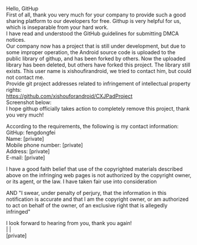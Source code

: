 Hello, GitHup  
First of all, thank you very much for your company to provide such a good sharing platform to our developers for free. Githup is very helpful for us, which is inseparable from your hard work.  
I have read and understood the GitHub guidelines for submitting DMCA notices.  
Our company now has a project that is still under development, but due to some improper operation, the Android source code is uploaded to the public library of githup, and has been forked by others. Now the uploaded library has been deleted, but others have forked this project. The library still exists. This user name is xishoufirandroid, we tried to contact him, but could not contact me.  
Provide git project addresses related to infringement of intellectual property rights:  
https://github.com/xishouforandroid/CXJPadProject  
Screenshot below:  
I hope githup officially takes action to completely remove this project, thank you very much!  

According to the requirements, the following is my contact information:  
GitHup: fengdongfei  
Name: [private]  
Mobile phone number: [private]  
Address: [private]  
E-mail: [private]  

I have a good faith belief that use of the copyrighted materials described above on the infringing web pages is not authorized by the copyright owner, or its agent, or the law. I have taken fair use into consideration  

AND "I swear, under penalty of perjury, that the information in this notification is accurate and that I am the copyright owner, or am authorized to act on behalf of the owner, of an exclusive right that is allegedly infringed"  

I look forward to hearing from you, thank you again!  
| |  
[private]    

